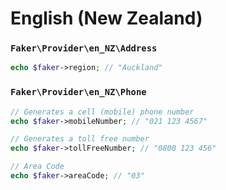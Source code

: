 # English (New Zealand)

### `Faker\Provider\en_NZ\Address`

```php
echo $faker->region; // "Auckland"
```

### `Faker\Provider\en_NZ\Phone`

```php
// Generates a cell (mobile) phone number
echo $faker->mobileNumber; // "021 123 4567"

// Generates a toll free number
echo $faker->tollFreeNumber; // "0800 123 456"

// Area Code
echo $faker->areaCode; // "03"
```
